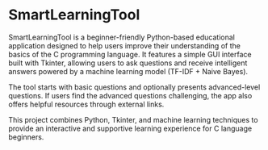 # SmartLearningTool
SmartLearningTool is a beginner-friendly Python-based educational application designed to help users improve their understanding of the basics of the C programming language. It features a simple GUI interface built with Tkinter, allowing users to ask questions and receive intelligent answers powered by a machine learning model (TF-IDF + Naive Bayes).

The tool starts with basic questions and optionally presents advanced-level questions. If users find the advanced questions challenging, the app also offers helpful resources through external links.

This project combines Python, Tkinter, and machine learning techniques to provide an interactive and supportive learning experience for C language beginners.

